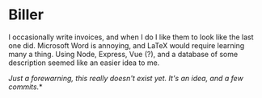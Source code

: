 # Biller

I occasionally write invoices, and when I do I like them to look like the last one did. Microsoft Word is annoying, and LaTeX would require learning many a thing. Using Node, Express, Vue (?), and a database of some description seemed like an easier idea to me.

*Just a forewarning, this really doesn't exist yet. It's an idea, and a few commits.**
